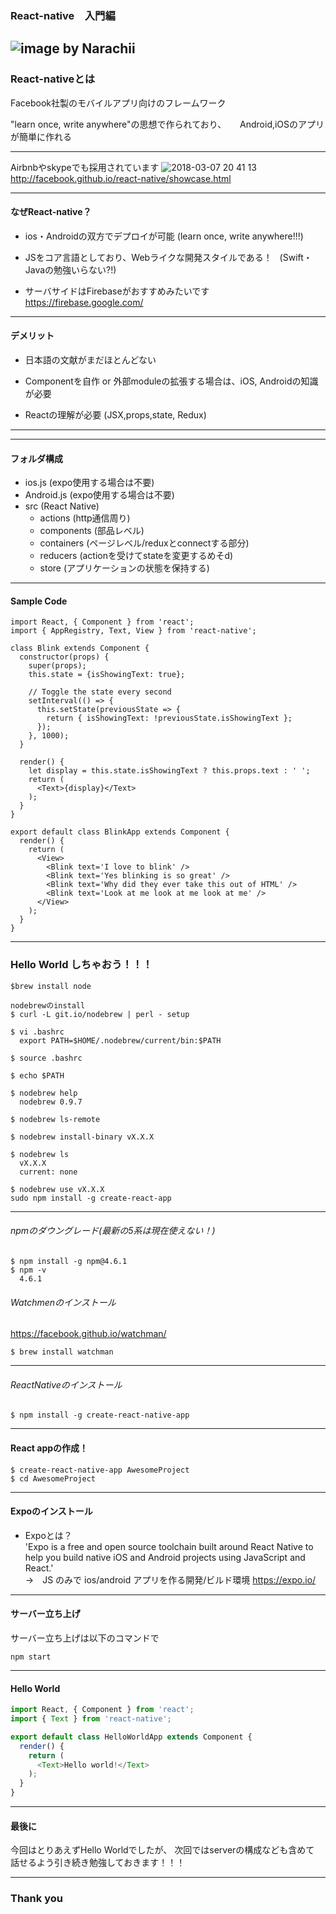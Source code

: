 ### React-native　入門編　　
![image](https://cdn-ak.f.st-hatena.com/images/fotolife/m/morugu/20170320/20170320094540.png)
   by Narachii
---

### React-nativeとは
Facebook社製のモバイルアプリ向けのフレームワーク

"learn once, write anywhere"の思想で作られており、  　
Android,iOSのアプリが簡単に作れる

---

Airbnbやskypeでも採用されています
![2018-03-07 20 41 13](https://user-images.githubusercontent.com/29746381/37192176-5303b30a-23a7-11e8-9616-d575745b688a.png)
http://facebook.github.io/react-native/showcase.html


---

#### なぜReact-native？
 - ios・Androidの双方でデプロイが可能
   (learn once, write anywhere!!!)

 - JSをコア言語としており、Webライクな開発スタイルである！
    (Swift・Javaの勉強いらない?!)
 
 - サーバサイドはFirebaseがおすすめみたいです
    https://firebase.google.com/

---

#### デメリット
 - 日本語の文献がまだほとんどない

 - Componentを自作 or 外部moduleの拡張する場合は、iOS, Androidの知識が必要

 - Reactの理解が必要
  (JSX,props,state, Redux)

---

---

#### フォルダ構成

- ios.js  (expo使用する場合は不要)
- Android.js   (expo使用する場合は不要)
- src (React Native)
  - actions (http通信周り)
  - components (部品レベル)
  - containers (ページレベル/reduxとconnectする部分)
  - reducers (actionを受けてstateを変更するめそd)
  - store (アプリケーションの状態を保持する)

---

#### Sample Code
```
import React, { Component } from 'react';
import { AppRegistry, Text, View } from 'react-native';

class Blink extends Component {
  constructor(props) {
    super(props);
    this.state = {isShowingText: true};

    // Toggle the state every second
    setInterval(() => {
      this.setState(previousState => {
        return { isShowingText: !previousState.isShowingText };
      });
    }, 1000);
  }

  render() {
    let display = this.state.isShowingText ? this.props.text : ' ';
    return (
      <Text>{display}</Text>
    );
  }
}

export default class BlinkApp extends Component {
  render() {
    return (
      <View>
        <Blink text='I love to blink' />
        <Blink text='Yes blinking is so great' />
        <Blink text='Why did they ever take this out of HTML' />
        <Blink text='Look at me look at me look at me' />
      </View>
    );
  }
}
```

---
### Hello World しちゃおう！！！
```
$brew install node

nodebrewのinstall
$ curl -L git.io/nodebrew | perl - setup

$ vi .bashrc
  export PATH=$HOME/.nodebrew/current/bin:$PATH

$ source .bashrc

$ echo $PATH

$ nodebrew help
  nodebrew 0.9.7

$ nodebrew ls-remote

$ nodebrew install-binary vX.X.X

$ nodebrew ls
  vX.X.X
  current: none

$ nodebrew use vX.X.X
sudo npm install -g create-react-app

```
---
###### npmのダウングレード(最新の5系は現在使えない！)
```
$ npm install -g npm@4.6.1
$ npm -v
  4.6.1
```
###### Watchmenのインストール
https://facebook.github.io/watchman/
```
$ brew install watchman
```

---

###### ReactNativeのインストール
```
$ npm install -g create-react-native-app
```

---
#### React appの作成！
```
$ create-react-native-app AwesomeProject
$ cd AwesomeProject
```
---

#### Expoのインストール
- Expoとは？  
'Expo is a free and open source toolchain built around React Native to help you build native iOS and Android projects using JavaScript and React.'  
→　JS のみで ios/android アプリを作る開発/ビルド環境
https://expo.io/

---
#### サーバー立ち上げ
サーバー立ち上げは以下のコマンドで
```
npm start
```
---
#### Hello World
``` :App.js
import React, { Component } from 'react';
import { Text } from 'react-native';

export default class HelloWorldApp extends Component {
  render() {
    return (
      <Text>Hello world!</Text>
    );
  }
}
```

---

#### 最後に
今回はとりあえずHello Worldでしたが、
次回ではserverの構成なども含めて
話せるよう引き続き勉強しておきます！！！

---

### Thank you
